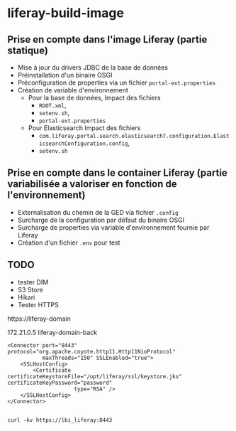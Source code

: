 # liferay-build-image

## Prise en compte dans l'image Liferay (partie statique)
- Mise à jour du drivers JDBC de la base de données
- Préinstallation d'un binaire OSGI 
- Préconfiguration de properties via un fichier `portal-ext.properties`
- Création de variable d'environnement 
  - Pour la base de données, Impact des fichiers 
    - `ROOT.xml`, 
    - `setenv.sh`, 
    - `portal-ext.properties`
  - Pour Elasticsearch Impact des fichiers 
    - `com.liferay.portal.search.elasticsearch7.configuration.ElasticsearchConfiguration.config`, 
    - `setenv.sh`


## Prise en compte dans le container Liferay (partie variabilisée a valoriser en fonction de l'environnement)
- Externalisation du chemin de la GED via fichier `.config`
- Surcharge de la configuration par défaut du binaire OSGI
- Surcharge de properties via variable d'environnement fournie par Liferay 
- Création d'un fichier `.env` pour test

## TODO
- tester DIM
- S3 Store 
- Hikari
- Tester HTTPS



https://liferay-domain

172.21.0.5      liferay-domain-back


    <Connector port="8443" protocol="org.apache.coyote.http11.Http11NioProtocol"
               maxThreads="150" SSLEnabled="true">
        <SSLHostConfig>
            <Certificate certificateKeystoreFile="/opt/liferay/ssl/keystore.jks" certificateKeyPassword="password"
                         type="RSA" />
        </SSLHostConfig>
    </Connector>


    curl -kv https://lbi_liferay:8443